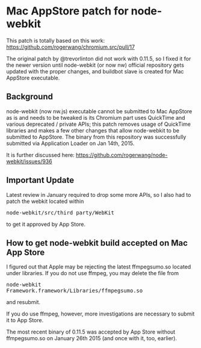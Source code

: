 # Mac AppStore patch for node-webkit
This patch is totally based on this work: https://github.com/rogerwang/chromium.src/pull/17

The original patch by @trevorlinton did not work with 0.11.5, so I fixed it for the newer version until node-webkit (or now nw) official repository gets updated with the proper changes, and buildbot slave is created for Mac AppStore executable.

## Background

node-webkit (now nw.js) executable cannot be submitted to Mac AppStore as is and needs to be tweaked is its Chromium part uses QuickTime and various deprecated / private APIs; this patch removes usage of QuickTime libraries and makes a few other changes that allow node-webkit to be submitted to AppStore. The binary from this repository was successfully submitted via Application Loader on Jan 14th, 2015.

It is further discussed here: https://github.com/rogerwang/node-webkit/issues/936

## Important Update

Latest review in January required to drop some more APIs, so I also had to patch the webkit located within <pre>node-webkit/src/third_party/WebKit</pre> to get it approved by App Store.

## How to get node-webkit build accepted on Mac App Store
I figured out that Apple may be rejecting the latest ffmpegsumo.so located under libraries. If you do not use ffmpeg, you may delete the file from <pre>node-webkit Framework.framework/Libraries/ffmpegsumo.so</pre> and resubmit. 

If you do use ffmpeg, however, more investigations are necessary to submit it to App Store.

The most recent binary of 0.11.5 was accepted by App Store without ffmpegsumo.so on January 26th 2015 (and once with it, too, earlier).
